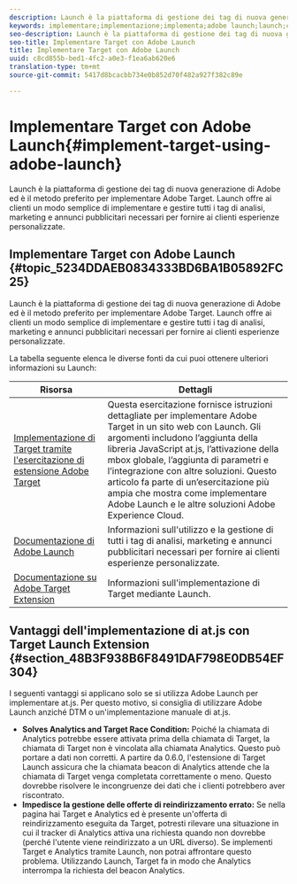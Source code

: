 ```yaml
---
description: Launch è la piattaforma di gestione dei tag di nuova generazione di Adobe ed è il metodo preferito per implementare Adobe Target. Launch offre ai clienti un modo semplice di implementare e gestire tutti i tag di analisi, marketing e annunci pubblicitari necessari per fornire ai clienti esperienze personalizzate.
keywords: implementare;implementazione;implementa;adobe launch;launch;corsa;redirect
seo-description: Launch è la piattaforma di gestione dei tag di nuova generazione di Adobe ed è il metodo preferito per implementare Adobe Target. Launch offre ai clienti un modo semplice di implementare e gestire tutti i tag di analisi, marketing e annunci pubblicitari necessari per fornire ai clienti esperienze personalizzate.
seo-title: Implementare Target con Adobe Launch
title: Implementare Target con Adobe Launch
uuid: c8cd855b-bed1-4fc2-a0e3-f1ea6ab620e6
translation-type: tm+mt
source-git-commit: 5417d8bcacbb734e0b852d70f482a927f382c89e

---
```



# Implementare Target con Adobe Launch{#implement-target-using-adobe-launch}

Launch è la piattaforma di gestione dei tag di nuova generazione di Adobe ed è il metodo preferito per implementare Adobe Target. Launch offre ai clienti un modo semplice di implementare e gestire tutti i tag di analisi, marketing e annunci pubblicitari necessari per fornire ai clienti esperienze personalizzate.

## Implementare Target con Adobe Launch {#topic_5234DDAEB0834333BD6BA1B05892FC25}

Launch è la piattaforma di gestione dei tag di nuova generazione di Adobe ed è il metodo preferito per implementare Adobe Target. Launch offre ai clienti un modo semplice di implementare e gestire tutti i tag di analisi, marketing e annunci pubblicitari necessari per fornire ai clienti esperienze personalizzate.

La tabella seguente elenca le diverse fonti da cui puoi ottenere ulteriori informazioni su Launch:

| Risorsa | Dettagli |
|--- |--- |
| [Implementazione di Target tramite l&#39;esercitazione di estensione Adobe Target](https://docs.adobe.com/content/help/en/experience-cloud/implementing-in-websites-with-launch/implement-solutions/target.html) | Questa esercitazione fornisce istruzioni dettagliate per implementare Adobe Target in un sito web con Launch. Gli argomenti includono l’aggiunta della libreria JavaScript at.js, l’attivazione della mbox globale, l’aggiunta di parametri e l’integrazione con altre soluzioni. Questo articolo fa parte di un’esercitazione più ampia che mostra come implementare Adobe Launch e le altre soluzioni Adobe Experience Cloud. |
| [Documentazione di Adobe Launch](https://docs.adobelaunch.com/getting-started) | Informazioni sull&#39;utilizzo e la gestione di tutti i tag di analisi, marketing e annunci pubblicitari necessari per fornire ai clienti esperienze personalizzate. |
| [Documentazione su Adobe Target Extension](https://docs.adobelaunch.com/extension-reference/web/adobe-target-extension) | Informazioni sull&#39;implementazione di Target mediante Launch. |

## Vantaggi dell&#39;implementazione di at.js con Target Launch Extension {#section_48B3F938B6F8491DAF798E0DB54EF304}

I seguenti vantaggi si applicano solo se si utilizza Adobe Launch per implementare at.js. Per questo motivo, si consiglia di utilizzare Adobe Launch anziché DTM o un&#39;implementazione manuale di at.js.

* **Solves Analytics and Target Race Condition:** Poiché la chiamata di Analytics potrebbe essere attivata prima della chiamata di Target, la chiamata di Target non è vincolata alla chiamata Analytics. Questo può portare a dati non corretti. A partire da 0.6.0, l&#39;estensione di Target Launch assicura che la chiamata beacon di Analytics attende che la chiamata di Target venga completata correttamente o meno. Questo dovrebbe risolvere le incongruenze dei dati che i clienti potrebbero aver riscontrato.
* **Impedisce la gestione delle offerte di reindirizzamento errato:** Se nella pagina hai Target e Analytics ed è presente un&#39;offerta di reindirizzamento eseguita da Target, potresti rilevare una situazione in cui il tracker di Analytics attiva una richiesta quando non dovrebbe (perché l&#39;utente viene reindirizzato a un URL diverso). Se implementi Target e Analytics tramite Launch, non potrai affrontare questo problema. Utilizzando Launch, Target fa in modo che Analytics interrompa la richiesta del beacon Analytics.